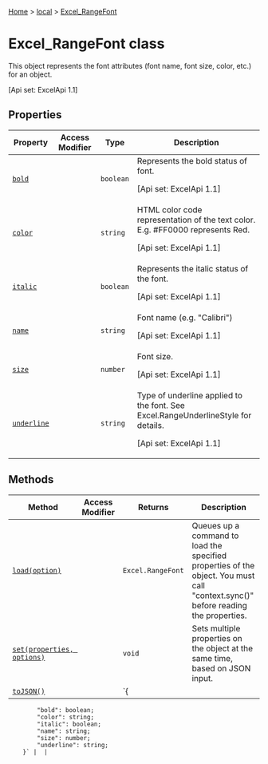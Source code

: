 [Home](./index) &gt; [local](local.md) &gt; [Excel\_RangeFont](local.excel_rangefont.md)

# Excel\_RangeFont class

This object represents the font attributes (font name, font size, color, etc.) for an object. 

 \[Api set: ExcelApi 1.1\]

## Properties

|  Property | Access Modifier | Type | Description |
|  --- | --- | --- | --- |
|  [`bold`](local.excel_rangefont.bold.md) |  | `boolean` | Represents the bold status of font. <p/> \[Api set: ExcelApi 1.1\] |
|  [`color`](local.excel_rangefont.color.md) |  | `string` | HTML color code representation of the text color. E.g. \#FF0000 represents Red. <p/> \[Api set: ExcelApi 1.1\] |
|  [`italic`](local.excel_rangefont.italic.md) |  | `boolean` | Represents the italic status of the font. <p/> \[Api set: ExcelApi 1.1\] |
|  [`name`](local.excel_rangefont.name.md) |  | `string` | Font name (e.g. "Calibri") <p/> \[Api set: ExcelApi 1.1\] |
|  [`size`](local.excel_rangefont.size.md) |  | `number` | Font size. <p/> \[Api set: ExcelApi 1.1\] |
|  [`underline`](local.excel_rangefont.underline.md) |  | `string` | Type of underline applied to the font. See Excel.RangeUnderlineStyle for details. <p/> \[Api set: ExcelApi 1.1\] |

## Methods

|  Method | Access Modifier | Returns | Description |
|  --- | --- | --- | --- |
|  [`load(option)`](local.excel_rangefont.load.md) |  | `Excel.RangeFont` | Queues up a command to load the specified properties of the object. You must call "context.sync()" before reading the properties. |
|  [`set(properties, options)`](local.excel_rangefont.set.md) |  | `void` | Sets multiple properties on the object at the same time, based on JSON input. |
|  [`toJSON()`](local.excel_rangefont.tojson.md) |  | `{
            "bold": boolean;
            "color": string;
            "italic": boolean;
            "name": string;
            "size": number;
            "underline": string;
        }` |  |

